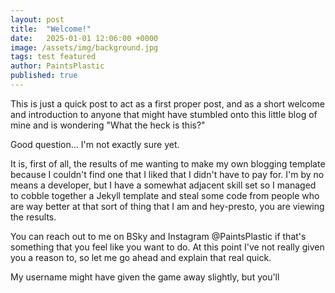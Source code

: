 ```yaml
---
layout: post
title:  "Welcome!"
date:   2025-01-01 12:06:00 +0000
image: /assets/img/background.jpg
tags: test featured
author: PaintsPlastic
published: true
---
```


This is just a quick post to act as a first proper post, and as a short welcome and introduction to anyone that might have stumbled onto this little blog of mine and is wondering "What the heck is this?"

Good question... I'm not exactly sure yet.

It is, first of all, the results of me wanting to make my own blogging template because I couldn't find one that I liked that I didn't have to pay for. I'm by no means a developer, but I have a somewhat adjacent skill set so I managed to cobble together a Jekyll template and steal some code from people who are way better at that sort of thing that I am and hey-presto, you are viewing the results.

You can reach out to me on BSky and Instagram @PaintsPlastic if that's something that you feel like you want to do. At this point I've not really given you a reason to, so let me go ahead and explain that real quick.

My username might have given the game away slightly, but you'll 